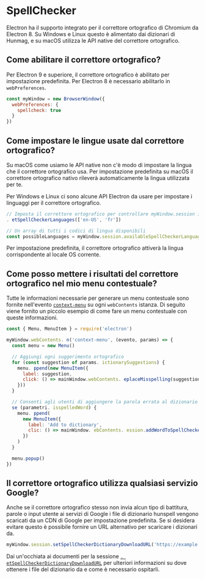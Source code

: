 # SpellChecker

Electron ha il supporto integrato per il correttore ortografico di Chromium da Electron 8.  Su Windows e Linux questo è alimentato dai dizionari di Hunmag, e su macOS utilizza le API native del correttore ortografico.

## Come abilitare il correttore ortografico?

Per Electron 9 e superiore, il correttore ortografico è abilitato per impostazione predefinita.  Per Electron 8 è necessario abilitarlo in `webPreferences`.

```js
const myWindow = new BrowserWindow({
  webPreferences: {
    spellcheck: true
  }
})
```

## Come impostare le lingue usate dal correttore ortografico?

Su macOS come usiamo le API native non c'è modo di impostare la lingua che il correttore ortografico usa. Per impostazione predefinita su macOS il correttore ortografico nativo rileverà automaticamente la lingua utilizzata per te.

Per Windows e Linux ci sono alcune API Electron da usare per impostare i linguaggi per il correttore ortografico.

```js
// Imposta il correttore ortografico per controllare myWindow.session italiano e francese
. etSpellCheckerLanguages(['en-US', 'fr'])

// Un array di tutti i codici di lingua disponibili
const possibleLanguages = myWindow.session.availableSpellCheckerLanguages
```

Per impostazione predefinita, il correttore ortografico attiverà la lingua corrispondente al locale OS corrente.

## Come posso mettere i risultati del correttore ortografico nel mio menu contestuale?

Tutte le informazioni necessarie per generare un menu contestuale sono fornite nell'evento [`context-menu`](../api/web-contents.md#event-context-menu) su ogni `webContents` istanza.  Di seguito viene fornito un piccolo esempio di come fare un menu contestuale con queste informazioni.

```js
const { Menu, MenuItem } = require('electron')

myWindow.webContents. n('context-menu', (evento, params) => {
  const menu = new Menu()

  // Aggiungi ogni suggerimento ortografico
  for (const suggestion of params. ictionarySuggestions) {
    menu. ppend(new MenuItem({
      label: suggestion,
      click: () => mainWindow.webContents. eplaceMisspelling(suggestion)
    }))
  }

  // Consenti agli utenti di aggiungere la parola errata al dizionario
  se (parametri. isspelledWord) {
    menu. ppend(
      new MenuItem({
        label: 'Add to dictionary',
        clic: () => mainWindow. ebContents. ession.addWordToSpellCheckerDictionary(params.misspelledWord)
      })
    )
  }

  menu.popup()
})
```

## Il correttore ortografico utilizza qualsiasi servizio Google?

Anche se il correttore ortografico stesso non invia alcun tipo di battitura, parole o input utente ai servizi di Google i file di dizionario hunspell vengono scaricati da un CDN di Google per impostazione predefinita.  Se si desidera evitare questo è possibile fornire un URL alternativo per scaricare i dizionari da.

```js
myWindow.session.setSpellCheckerDictionaryDownloadURL('https://example.com/dictionaries/')
```

Dai un'occhiata ai documenti per la sessione [`. etSpellCheckerDictionaryDownloadURL`](https://www.electronjs.org/docs/api/session#sessetspellcheckerdictionarydownloadurlurl) per ulteriori informazioni su dove ottenere i file del dizionario da e come è necessario ospitarli.
